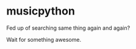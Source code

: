 musicpython
===========

Fed up of searching same thing again and again?

Wait for something awesome.
